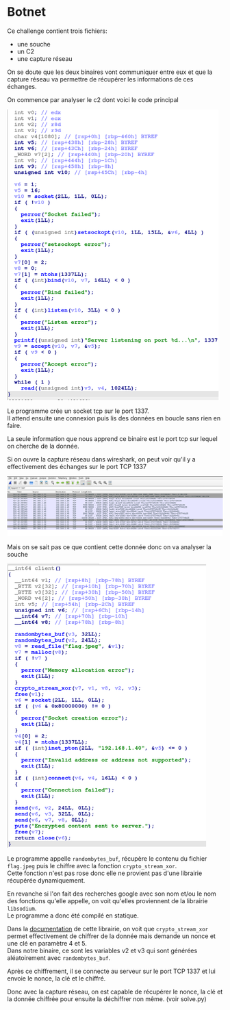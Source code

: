 # Botnet

Ce challenge contient trois fichiers:  
- une souche
- un C2
- une capture réseau

On se doute que les deux binaires vont communiquer entre eux et que la capture réseau va permettre de récupérer les informations de ces échanges.

On commence par analyser le c2 dont voici le code principal

![alt text](imgs/image.png)

Le programme crée un socket tcp sur le port 1337.  
Il attend ensuite une connexion puis lis des données en boucle sans rien en faire. 

La seule information que nous apprend ce binaire est le port tcp sur lequel on cherche de la donnée.

Si on ouvre la capture réseau dans wireshark, on peut voir qu'il y a effectivement des échanges sur le port TCP 1337

![alt text](imgs/image-2.png)

Mais on se sait pas ce que contient cette donnée donc on va analyser la souche

![alt text](imgs/image-3.png)

Le programme appelle `randombytes_buf`,  récupère le contenu du fichier `flag.jpeg` puis le chiffre avec la fonction `crypto_stream_xor`.  
Cette fonction n'est pas rose donc elle ne provient pas d'une librairie récupérée dynamiquement.  

En revanche si l'on fait des recherches google avec son nom et/ou le nom des fonctions qu'elle appelle, on voit qu'elles proviennent de la librairie `libsodium`.  
Le programme a donc été compilé en statique.

Dans la [documentation](https://libsodium.gitbook.io/doc/advanced/stream_ciphers/xsalsa20) de cette librairie, on voit que `crypto_stream_xor` permet effectivement de chiffrer de la donnée mais demande un nonce et une clé en paramètre 4 et 5.  
Dans notre binaire, ce sont les variables v2 et v3 qui sont générées aléatoirement avec `randombytes_buf`.

Après ce chiffrement, il se connecte au serveur sur le port TCP 1337 et lui envoie le nonce, la clé et le chiffré.

Donc avec la capture réseau, on est capable de récupérer le nonce, la clé et la donnée chiffrée pour ensuite la déchiffrer non même. (voir solve.py)